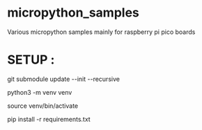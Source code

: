 # micropython_samples
Various micropython samples mainly for raspberry pi pico boards 

# SETUP : 

git submodule update --init --recursive

python3 -m venv venv

source venv/bin/activate

pip install -r requirements.txt